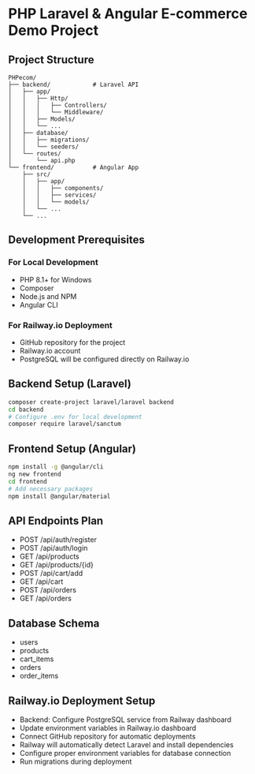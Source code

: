 # PHP Laravel & Angular E-commerce Demo Project

## Project Structure
```
PHPecom/
├── backend/            # Laravel API
│   ├── app/
│   │   ├── Http/
│   │   │   ├── Controllers/
│   │   │   └── Middleware/
│   │   ├── Models/
│   │   └── ...
│   ├── database/
│   │   ├── migrations/
│   │   └── seeders/
│   └── routes/
│       └── api.php
└── frontend/           # Angular App
    ├── src/
    │   ├── app/
    │   │   ├── components/
    │   │   ├── services/
    │   │   └── models/
    │   └── ...
    └── ...
```

## Development Prerequisites

### For Local Development
- PHP 8.1+ for Windows
- Composer
- Node.js and NPM
- Angular CLI

### For Railway.io Deployment
- GitHub repository for the project
- Railway.io account
- PostgreSQL will be configured directly on Railway.io

## Backend Setup (Laravel)
```bash
composer create-project laravel/laravel backend
cd backend
# Configure .env for local development
composer require laravel/sanctum
```

## Frontend Setup (Angular)
```bash
npm install -g @angular/cli
ng new frontend
cd frontend
# Add necessary packages
npm install @angular/material
```

## API Endpoints Plan
- POST /api/auth/register
- POST /api/auth/login
- GET /api/products
- GET /api/products/{id}
- POST /api/cart/add
- GET /api/cart
- POST /api/orders
- GET /api/orders

## Database Schema
- users
- products
- cart_items
- orders
- order_items

## Railway.io Deployment Setup
- Backend: Configure PostgreSQL service from Railway dashboard
- Update environment variables in Railway.io dashboard
- Connect GitHub repository for automatic deployments
- Railway will automatically detect Laravel and install dependencies
- Configure proper environment variables for database connection
- Run migrations during deployment 